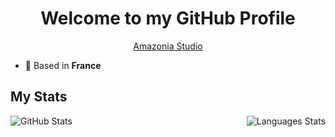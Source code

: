<h1 align="center">Welcome to my GitHub Profile</h1>
<div align="center"><a href="http://amazonia-studio.com/">Amazonia Studio</a></div>

* 📌 Based in __France__

## My Stats
<p align="center">
  <img align="left" alt="GitHub Stats" src="https://github-readme-stats.vercel.app/api?username=Offshorp&show_icons=true" />
  <img align="right" alt="Languages Stats" src="https://github-readme-stats.vercel.app/api/top-langs/?username=Offshorp" />
</p>

